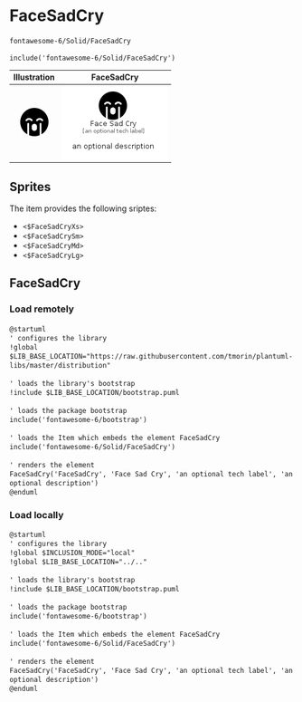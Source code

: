 # FaceSadCry


```text
fontawesome-6/Solid/FaceSadCry
```

```text
include('fontawesome-6/Solid/FaceSadCry')
```



| Illustration | FaceSadCry |
| :---: | :---: |
| ![illustration for Illustration](../../fontawesome-6/Solid/FaceSadCry.png) | ![illustration for FaceSadCry](../../fontawesome-6/Solid/FaceSadCry.Local.png) |



## Sprites
The item provides the following sriptes:

- `<$FaceSadCryXs>`
- `<$FaceSadCrySm>`
- `<$FaceSadCryMd>`
- `<$FaceSadCryLg>`





## FaceSadCry

### Load remotely
```plantuml
@startuml
' configures the library
!global $LIB_BASE_LOCATION="https://raw.githubusercontent.com/tmorin/plantuml-libs/master/distribution"

' loads the library's bootstrap
!include $LIB_BASE_LOCATION/bootstrap.puml

' loads the package bootstrap
include('fontawesome-6/bootstrap')

' loads the Item which embeds the element FaceSadCry
include('fontawesome-6/Solid/FaceSadCry')

' renders the element
FaceSadCry('FaceSadCry', 'Face Sad Cry', 'an optional tech label', 'an optional description')
@enduml
```

### Load locally
```plantuml
@startuml
' configures the library
!global $INCLUSION_MODE="local"
!global $LIB_BASE_LOCATION="../.."

' loads the library's bootstrap
!include $LIB_BASE_LOCATION/bootstrap.puml

' loads the package bootstrap
include('fontawesome-6/bootstrap')

' loads the Item which embeds the element FaceSadCry
include('fontawesome-6/Solid/FaceSadCry')

' renders the element
FaceSadCry('FaceSadCry', 'Face Sad Cry', 'an optional tech label', 'an optional description')
@enduml
```


